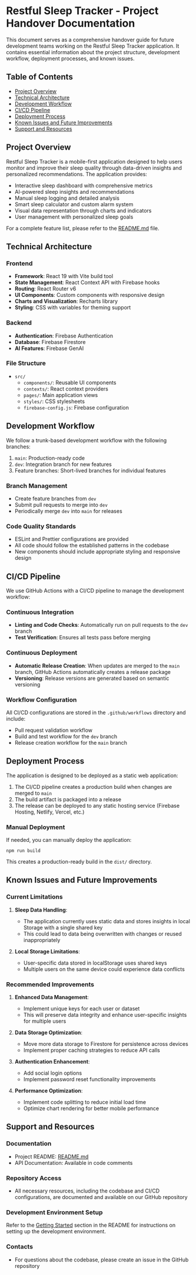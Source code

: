 # Restful Sleep Tracker - Project Handover Documentation

This document serves as a comprehensive handover guide for future development teams working on the Restful Sleep Tracker application. It contains essential information about the project structure, development workflow, deployment processes, and known issues.

## Table of Contents
- [Project Overview](#project-overview)
- [Technical Architecture](#technical-architecture)
- [Development Workflow](#development-workflow)
- [CI/CD Pipeline](#cicd-pipeline)
- [Deployment Process](#deployment-process)
- [Known Issues and Future Improvements](#known-issues-and-future-improvements)
- [Support and Resources](#support-and-resources)

## Project Overview

Restful Sleep Tracker is a mobile-first application designed to help users monitor and improve their sleep quality through data-driven insights and personalized recommendations. The application provides:

- Interactive sleep dashboard with comprehensive metrics
- AI-powered sleep insights and recommendations
- Manual sleep logging and detailed analysis
- Smart sleep calculator and custom alarm system
- Visual data representation through charts and indicators
- User management with personalized sleep goals

For a complete feature list, please refer to the [README.md](./README.md) file.

## Technical Architecture

### Frontend
- **Framework**: React 19 with Vite build tool
- **State Management**: React Context API with Firebase hooks
- **Routing**: React Router v6
- **UI Components**: Custom components with responsive design
- **Charts and Visualization**: Recharts library
- **Styling**: CSS with variables for theming support

### Backend
- **Authentication**: Firebase Authentication
- **Database**: Firebase Firestore
- **AI Features**: Firebase GenAI

### File Structure
- `src/`
  - `components/`: Reusable UI components
  - `contexts/`: React context providers
  - `pages/`: Main application views
  - `styles/`: CSS stylesheets
  - `firebase-config.js`: Firebase configuration

## Development Workflow

We follow a trunk-based development workflow with the following branches:

1. `main`: Production-ready code
2. `dev`: Integration branch for new features
3. Feature branches: Short-lived branches for individual features

### Branch Management
- Create feature branches from `dev`
- Submit pull requests to merge into `dev`
- Periodically merge `dev` into `main` for releases

### Code Quality Standards
- ESLint and Prettier configurations are provided
- All code should follow the established patterns in the codebase
- New components should include appropriate styling and responsive design

## CI/CD Pipeline

We use GitHub Actions with a CI/CD pipeline to manage the development workflow:

### Continuous Integration
- **Linting and Code Checks**: Automatically run on pull requests to the `dev` branch
- **Test Verification**: Ensures all tests pass before merging

### Continuous Deployment
- **Automatic Release Creation**: When updates are merged to the `main` branch, GitHub Actions automatically creates a release package
- **Versioning**: Release versions are generated based on semantic versioning

### Workflow Configuration
All CI/CD configurations are stored in the `.github/workflows` directory and include:
- Pull request validation workflow
- Build and test workflow for the `dev` branch
- Release creation workflow for the `main` branch

## Deployment Process

The application is designed to be deployed as a static web application:

1. The CI/CD pipeline creates a production build when changes are merged to `main`
2. The build artifact is packaged into a release
3. The release can be deployed to any static hosting service (Firebase Hosting, Netlify, Vercel, etc.)

### Manual Deployment
If needed, you can manually deploy the application:
```
npm run build
```
This creates a production-ready build in the `dist/` directory.

## Known Issues and Future Improvements

### Current Limitations

1. **Sleep Data Handling**:
   - The application currently uses static data and stores insights in local Storage with a single shared key
   - This could lead to data being overwritten with changes or reused inappropriately

2. **Local Storage Limitations**:
   - User-specific data stored in localStorage uses shared keys
   - Multiple users on the same device could experience data conflicts

### Recommended Improvements

1. **Enhanced Data Management**:
   - Implement unique keys for each user or dataset
   - This will preserve data integrity and enhance user-specific insights for multiple users

2. **Data Storage Optimization**:
   - Move more data storage to Firestore for persistence across devices
   - Implement proper caching strategies to reduce API calls

3. **Authentication Enhancement**:
   - Add social login options
   - Implement password reset functionality improvements

4. **Performance Optimization**:
   - Implement code splitting to reduce initial load time
   - Optimize chart rendering for better mobile performance

## Support and Resources

### Documentation
- Project README: [README.md](./README.md)
- API Documentation: Available in code comments

### Repository Access
- All necessary resources, including the codebase and CI/CD configurations, are documented and available on our GitHub repository

### Development Environment Setup
Refer to the [Getting Started](./README.md#getting-started) section in the README for instructions on setting up the development environment.

### Contacts
- For questions about the codebase, please create an issue in the GitHub repository
